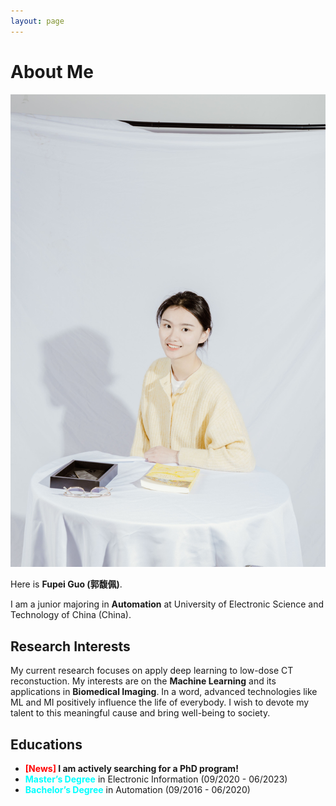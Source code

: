 ```yaml
---
layout: page
---
```


# About Me

<img src="IMG_0316ps.jpg" class="floatpic" width="640">

Here is **Fupei Guo (郭馥佩)**.

I am a junior majoring in **Automation** at University of Electronic Science and Technology of China (China). 


## Research Interests

My current research focuses on apply deep learning to low-dose CT reconstuction. My interests are on the **Machine Learning** and its applications in **Biomedical Imaging**. In a word, advanced technologies like ML and MI positively influence the life of everybody.  I wish to devote my talent to this meaningful cause and bring well-being to society.

## Educations

- **<font color='red'>[News]</font> I am actively searching for a PhD program!**
- **<font color='cyan'>Master’s Degree</font>** in Electronic Information (09/2020 - 06/2023)
- **<font color='cyan'>Bachelor’s Degree</font>** in Automation (09/2016 - 06/2020)
